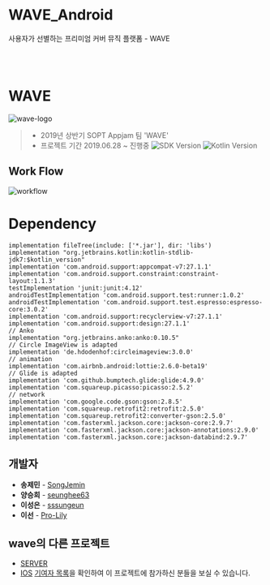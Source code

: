 # WAVE_Android
사용자가 선별하는 프리미엄 커버 뮤직 플랫폼 - WAVE

<br/><br/>

# WAVE 
![wave-logo](https://user-images.githubusercontent.com/19575791/61129798-287e8f80-a4f0-11e9-8342-8f43a155e2dd.png)
> - 2019년 상반기 SOPT Appjam 팀 'WAVE'
> - 프로젝트 기간 2019.06.28 ~ 진행중
![SDK Version](https://img.shields.io/badge/SDK-28-lightgray.svg) ![Kotlin Version](https://img.shields.io/badge/Kotlin-1.2.71-orange.svg)

## Work Flow
![workflow](https://user-images.githubusercontent.com/19575791/61131357-038c1b80-a4f4-11e9-92d1-778210f37100.png)

# Dependency

```
implementation fileTree(include: ['*.jar'], dir: 'libs')
implementation "org.jetbrains.kotlin:kotlin-stdlib-jdk7:$kotlin_version"
implementation 'com.android.support:appcompat-v7:27.1.1'
implementation 'com.android.support.constraint:constraint-layout:1.1.3'
testImplementation 'junit:junit:4.12'
androidTestImplementation 'com.android.support.test:runner:1.0.2'
androidTestImplementation 'com.android.support.test.espresso:espresso-core:3.0.2'
implementation 'com.android.support:recyclerview-v7:27.1.1'
implementation 'com.android.support:design:27.1.1'
// Anko
implementation "org.jetbrains.anko:anko:0.10.5"
// Circle ImageView is adapted
implementation 'de.hdodenhof:circleimageview:3.0.0'
// animation
implementation 'com.airbnb.android:lottie:2.6.0-beta19'
// Glide is adapted
implementation 'com.github.bumptech.glide:glide:4.9.0'
implementation 'com.squareup.picasso:picasso:2.5.2'
// network
implementation 'com.google.code.gson:gson:2.8.5'
implementation 'com.squareup.retrofit2:retrofit:2.5.0'
implementation 'com.squareup.retrofit2:converter-gson:2.5.0'
implementation 'com.fasterxml.jackson.core:jackson-core:2.9.7'
implementation 'com.fasterxml.jackson.core:jackson-annotations:2.9.0'
implementation 'com.fasterxml.jackson.core:jackson-databind:2.9.7'
```

## 개발자

- **송제민** - [SongJemin](https://github.com/SongJemin) 
- **양승희** - [seunghee63](https://github.com/seunghee63) 
- **이성은** - [sssungeun](https://github.com/sssungeun) 
- **이선** - [Pro-Lily](https://github.com/Pro-Lily) 

## wave의 다른 프로젝트

- [SERVER](https://github.com/wave-lab/project-wave-core-server) 
- [IOS](https://github.com/wave-lab/project-wave-iOS) 
[기여자 목록](https://lab.ssafy.com/jueeunlee/safefood-web-back-end/graphs/master)을 확인하여 이 프로젝트에 참가하신 분들을 보실 수 있습니다.
